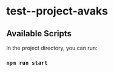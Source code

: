 # test--project-avaks

## Available Scripts

In the project directory, you can run:
  
### `npm run start`

